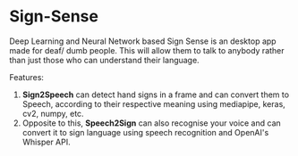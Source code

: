 # Sign-Sense
Deep Learning and Neural Network based Sign Sense is an desktop app made for deaf/ dumb people. This will allow them to talk to anybody rather than just those who can understand their language.

Features:
  1. **Sign2Speech** can detect hand signs in a frame and can convert them to Speech, according to their respective meaning using mediapipe, keras, cv2, numpy, etc.
  2. Opposite to this, **Speech2Sign** can also recognise your voice and can convert it to sign language using speech recognition and OpenAI's Whisper API.
